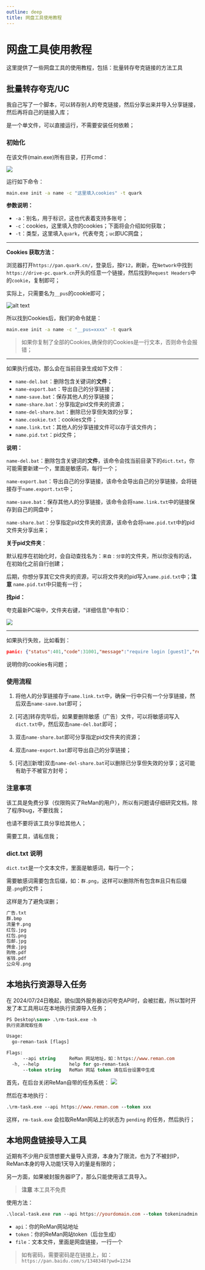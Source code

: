 ```yaml
---
outline: deep
title: 网盘工具使用教程
---
```



# 网盘工具使用教程

这里提供了一些网盘工具的使用教程，包括：批量转存夸克链接的方法工具

## 批量转存夸克/UC

我自己写了一个脚本，可以转存别人的夸克链接，然后分享出来并导入分享链接，然后再将自己的链接入库；

是一个单文件，可以直接运行，不需要安装任何依赖；

### 初始化

在该文件(main.exe)所有目录，打开cmd：

![](/images/pantools/image.png)

运行如下命令：

```bat
main.exe init -a name -c "这里填入cookies" -t quark
```

**参数说明：**

- `-a`：别名，用于标识，这也代表着支持多账号；
- `-c`：cookies，这里填入你的cookies；下面将会介绍如何获取；
- `-t`：类型，这里填入`quark`，代表夸克；`uc`即UC网盘；

---

**Cookies 获取方法：**

浏览器打开`https://pan.quark.cn/`，登录后，按`F12`，刷新，在`Network`中找到`https://drive-pc.quark.cn`开头的任意一个链接，然后找到`Request Headers`中的`cookie`，复制即可；

实际上，只需要名为`__pus`的cookie即可；

![alt text](/images/pantools/image-3.png)

所以找到Cookies后，我们的命令就是：

```bat
main.exe init -a name -c "__pus=xxxx" -t quark
```

> 如果你复制了全部的Cookies,确保你的Cookies是一行文本，否则命令会报错；

---

如果执行成功，那么会在当前目录生成如下文件：

- `name-del.bat`：删除包含关键词的**文件**；
- `name-export.bat`：导出自己的分享链接；
- `name-save.bat`：保存其他人的分享链接；
- `name-share.bat`：分享指定pid文件夹的资源；
- `name-del-share.bat`：删除已分享但失效的分享；
- `name.cookie.txt`：cookies文件；
- `name.link.txt`：其他人的分享链接文件可以存于该文件内；
- `name.pid.txt`：pid文件；

**说明：**

`name-del.bat`：删除包含关键词的**文件**，该命令会找当前目录下的`dict.txt`，你可能需要新建一个，里面是敏感词，每行一个；

`name-export.bat`：导出自己的分享链接，该命令会导出自己的分享链接，会将链接存于`name.export.txt`中；

`name-save.bat`：保存其他人的分享链接，该命令会将`name.link.txt`中的链接保存到自己的网盘中；

`name-share.bat`：分享指定pid文件夹的资源，该命令会将`name.pid.txt`中的pid文件夹分享出来；

**关于pid文件夹**：

默认程序在初始化时，会自动查找名为：`来自：分享`的文件夹，所以你没有的话，在初始化之前自行创建；

后期，你想分享其它文件夹的资源，可以将文件夹的pid写入`name.pid.txt`中；**注意** `name.pid.txt`中只能有一行；

**找pid：**

夸克最新PC端中，文件夹右键，“详细信息”中有ID：

![](/images/pantools/image-2.png)

---

如果执行失败，比如看到：

```json
panic: {"status":401,"code":31001,"message":"require login [guest]","req_id":"971212","timestamp":1728791773}
```

说明你的cookies有问题；

### 使用流程

1. 将他人的分享链接存于`name.link.txt`中，确保一行中只有一个分享链接，然后双击`name-save.bat`即可；

2. [可选]转存完毕后，如果要删除敏感（广告）文件，可以将敏感词写入`dict.txt`中，然后双击`name-del.bat`即可；

3. 双击`name-share.bat`即可分享指定pid文件夹的资源；

4. 双击`name-export.bat`即可导出自己的分享链接；

5. [可选][新增]双击`name-del-share.bat`可以删除已分享但失效的分享；这可能有助于不被官方封号；

### 注意事项

该工具是免费分享（仅限购买了ReMan的用户），所以有问题请仔细研究文档，除了程序bug，不要找我；

也请不要将该工具分享给其他人；

需要工具，请私信我；

### dict.txt 说明

`dict.txt`是一个文本文件，里面是敏感词，每行一个；

需要敏感词需要包含后缀，如：`群.png`，这样可以删除所有包含`群`且只有后缀是`.png`的文件；

这样是为了避免误删；

```txt
广告.txt
群.bmp
流量卡.png
红包.jpg
红包.png
包邮.jpg
佣金.jpg
购物.pdf
省钱.pdf
公众号.png
```

## 本地执行资源导入任务

在 2024/07/24日晚起，貌似国外服务器访问夸克API时，会被拦截，所以暂时开发了本工具用以在本地执行资源导入任务；

```ps
PS Desktop\save> .\rm-task.exe -h
执行资源爬取任务

Usage:
  go-reman-task [flags]

Flags:
      --api string     ReMan 网站地址，如：https://www.reman.com
  -h, --help           help for go-reman-task
      --token string   ReMan 网站 token 请在后台设置中生成
```

首先，在后台关闭ReMan自带的任务系统：
![](/images/pantools/image-4.png)

然后在本地执行：

```ps
.\rm-task.exe --api https://www.reman.com --token xxx
```

这样，`rm-task.exe` 会拉取ReMan网站上的状态为 `pending` 的任务，然后执行；

## 本地网盘链接导入工具

近期有不少用户反馈想要大量导入资源，本身为了限流，也为了不被封IP，ReMan本身的导入功能1天导入的量是有限的；

另一方面，如果被封服务器IP了，那么只能使用该工具导入。

> **注意** 本工具不免费

使用方法：

```ps
.\local-task.exe run --api https://yourdomain.com --token tokeninadmin --file .\link.txt
```

- `api`：你的ReMan网站地址
- `token`：你的ReMan网站token（后台生成）
- `file`：文本文件，里面是网盘链接，一行一个

> 如有密码，需要密码是在链接上，如：`https://pan.baidu.com/s/1348348?pwd=1234`
